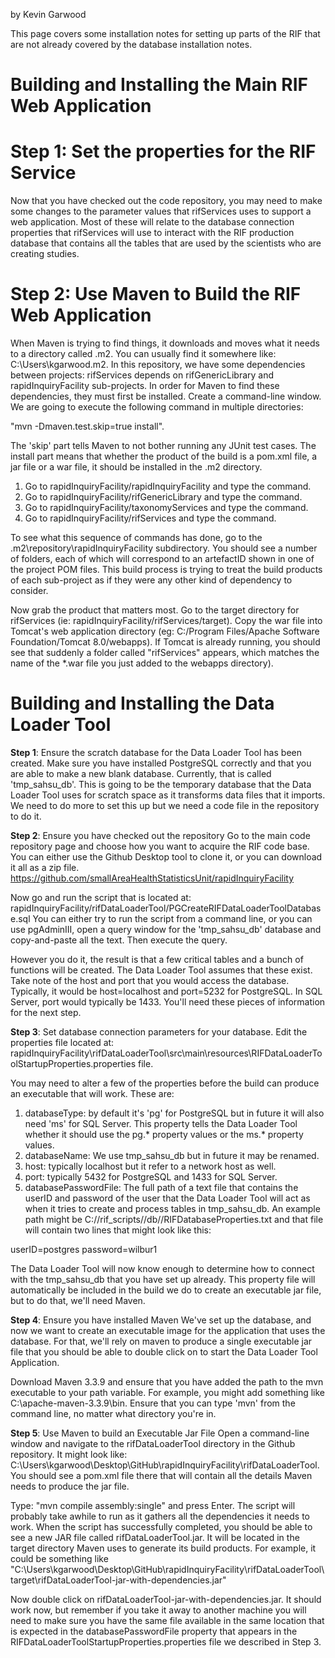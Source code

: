 by Kevin Garwood

This page covers some installation notes for setting up parts of the RIF that are not already covered by the database installation notes.

# Building and Installing the Main RIF Web Application


# Step 1: Set the properties for the RIF Service
Now that you have checked out the code repository, you may need to make some changes to the parameter values that
rifServices uses to support a web application.  Most of these will relate to the database connection properties
that rifServices will use to interact with the RIF production database that contains all the tables that are used
by the scientists who are creating studies.



# Step 2: Use Maven to Build the RIF Web Application
When Maven is trying to find things, it downloads and moves what it needs to a directory called .m2.  You can usually
find it somewhere like: C:\Users\kgarwood\.m2.  In this repository, we have some dependencies between projects:
rifServices depends on rifGenericLibrary and rapidInquiryFacility sub-projects.  In order for Maven to find these
dependencies, they must first be installed.  Create a command-line window.  We are going to execute the following
command in multiple directories: 

"mvn -Dmaven.test.skip=true install".  

The 'skip' part tells Maven to not bother running any JUnit test cases.  The install part means that whether the
product of the build is a pom.xml file, a jar file or a war file, it should be installed in the .m2 directory.

1. Go to rapidInquiryFacility/rapidInquiryFacility and type the command.
2. Go to rapidInquiryFacility/rifGenericLibrary and type the command.
3. Go to rapidInquiryFacility/taxonomyServices and type the command.
4. Go to rapidInquiryFacility/rifServices and type the command.

To see what this sequence of commands has done, go to the .m2\repository\rapidInquiryFacility subdirectory. You
should see a number of folders, each of which will correspond to an artefactID shown in one of the project POM
files.  This build process is trying to treat the build products of each sub-project as if they were any other
kind of dependency to consider. 

Now grab the product that matters most.  Go to the target directory for rifServices 
(ie: rapidInquiryFacility/rifServices/target).  Copy the war file into Tomcat's web application directory
(eg: C:/Program Files/Apache Software Foundation/Tomcat 8.0/webapps).  If Tomcat is already running, you should see
that suddenly a folder called "rifServices" appears, which matches the name of the *.war file you just added to
the webapps directory).


# Building and Installing the Data Loader Tool

**Step 1**: Ensure the scratch database for the Data Loader Tool has been created.
Make sure you have installed PostgreSQL correctly and that you are able to make a new blank database.  Currently,
that is called 'tmp_sahsu_db'.  This is going to be the temporary database that the Data Loader Tool uses for
scratch space as it transforms data files that it imports.  We need to do more to set this up but we need a code 
file in the repository to do it.

**Step 2**: Ensure you have checked out the repository
Go to the main code repository page and choose how you want to acquire the RIF code base.  You can either use the
Github Desktop tool to clone it, or you can download it all as a zip file.
https://github.com/smallAreaHealthStatisticsUnit/rapidInquiryFacility

Now go and run the script that is located at: rapidInquiryFacility/rifDataLoaderTool/PGCreateRIFDataLoaderToolDatabase.sql
You can either try to run the script from a command line, or you can use pgAdminIII, open a query window for the
'tmp_sahsu_db' database and copy-and-paste all the text.  Then execute the query.

However you do it, the result is that a few critical tables and a bunch of functions will be created.  The Data Loader
Tool assumes that these exist.  Take note of the host and port that you would access the database.  Typically, it 
would be host=localhost and port=5232 for PostgreSQL. In SQL Server, port would typically be 1433.  You'll need these
pieces of information for the next step.

**Step 3**: Set database connection parameters for your database.
Edit the properties file located at:
rapidInquiryFacility\rifDataLoaderTool\src\main\resources\RIFDataLoaderToolStartupProperties.properties file.

You may need to alter a few of the properties before the build can produce an executable that will work.  These
are:
1. databaseType: by default it's 'pg' for PostgreSQL but in future it will also need 'ms' for SQL Server.  This
property tells the Data Loader Tool whether it should use the pg.* property values or the ms.* property values.
2. databaseName: We use tmp_sahsu_db but in future it may be renamed.
2. host: typically localhost but it refer to a network host as well.
3. port: typically 5432 for PostgreSQL and 1433 for SQL Server.
4. databasePasswordFile: The full path of a text file that contains the userID and password of the user that the
Data Loader Tool will act as when it tries to create and process tables in tmp_sahsu_db. An example path might
be C://rif_scripts//db//RIFDatabaseProperties.txt and that file will contain two lines that might look like 
this:

userID=postgres
password=wilbur1

The Data Loader Tool will now know enough to determine how to connect with the tmp_sahsu_db that you have set up
already.  This property file will automatically be included in the build we do to create an executable jar file,
but to do that, we'll need Maven.

**Step 4**: Ensure you have installed Maven
We've set up the database, and now we want to create an executable image for the application that uses the database.
For that, we'll rely on maven to produce a single executable jar file that you should be able to double click on to
start the Data Loader Tool Application.

Download Maven 3.3.9 and ensure that you have added the path to the mvn executable to your path variable.  For example, you might add something like C:\apache-maven-3.3.9\bin.  Ensure that you can type 'mvn' from the command line, no matter
what directory you're in.

**Step 5**: Use Maven to build an Executable Jar File
Open a command-line window and navigate to the rifDataLoaderTool directory in the Github repository.  It might look like:
C:\Users\kgarwood\Desktop\GitHub\rapidInquiryFacility\rifDataLoaderTool.  You should see a pom.xml file there that will
contain all the details Maven needs to produce the jar file. 

Type: "mvn compile assembly:single" and press Enter.  The script will probably take awhile to run as it gathers all
the dependencies it needs to work.  When the script has successfully completed, you should be able to see a new
JAR file called rifDataLoaderTool.jar.  It will be located in the target directory Maven uses to generate its build
products.  For example, it could be something like "C:\Users\kgarwood\Desktop\GitHub\rapidInquiryFacility\rifDataLoaderTool\target\rifDataLoaderTool-jar-with-dependencies.jar"

Now double click on rifDataLoaderTool-jar-with-dependencies.jar.  It should work now, but remember if you take it away to another machine you will need to make sure you have the same file available in the same location that is expected in the
databasePasswordFile property that appears in the RIFDataLoaderToolStartupProperties.properties file we described
in Step 3.
















